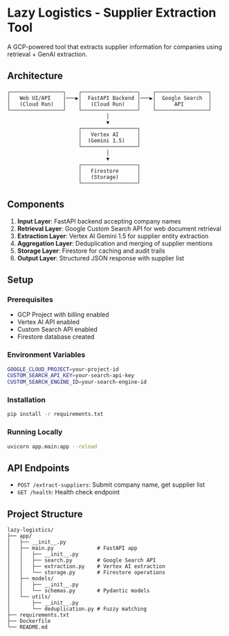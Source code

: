 # Lazy Logistics - Supplier Extraction Tool

A GCP-powered tool that extracts supplier information for companies using retrieval + GenAI extraction.

## Architecture

```
┌─────────────────┐    ┌──────────────────┐    ┌─────────────────┐
│   Web UI/API    │───▶│  FastAPI Backend │───▶│  Google Search  │
│   (Cloud Run)   │    │   (Cloud Run)    │    │      API        │
└─────────────────┘    └──────────────────┘    └─────────────────┘
                                │
                                ▼
                       ┌──────────────────┐
                       │   Vertex AI      │
                       │  (Gemini 1.5)    │
                       └──────────────────┘
                                │
                                ▼
                       ┌──────────────────┐
                       │   Firestore      │
                       │   (Storage)      │
                       └──────────────────┘
```

## Components

1. **Input Layer**: FastAPI backend accepting company names
2. **Retrieval Layer**: Google Custom Search API for web document retrieval
3. **Extraction Layer**: Vertex AI Gemini 1.5 for supplier entity extraction
4. **Aggregation Layer**: Deduplication and merging of supplier mentions
5. **Storage Layer**: Firestore for caching and audit trails
6. **Output Layer**: Structured JSON response with supplier list

## Setup

### Prerequisites
- GCP Project with billing enabled
- Vertex AI API enabled
- Custom Search API enabled
- Firestore database created

### Environment Variables
```bash
GOOGLE_CLOUD_PROJECT=your-project-id
CUSTOM_SEARCH_API_KEY=your-search-api-key
CUSTOM_SEARCH_ENGINE_ID=your-search-engine-id
```

### Installation
```bash
pip install -r requirements.txt
```

### Running Locally
```bash
uvicorn app.main:app --reload
```

## API Endpoints

- `POST /extract-suppliers`: Submit company name, get supplier list
- `GET /health`: Health check endpoint

## Project Structure
```
lazy-logistics/
├── app/
│   ├── __init__.py
│   ├── main.py              # FastAPI app
│   │   ├── __init__.py
│   │   ├── search.py        # Google Search API
│   │   ├── extraction.py    # Vertex AI extraction
│   │   └── storage.py       # Firestore operations
│   ├── models/
│   │   ├── __init__.py
│   │   └── schemas.py       # Pydantic models
│   └── utils/
│       ├── __init__.py
│       └── deduplication.py # Fuzzy matching
├── requirements.txt
├── Dockerfile
└── README.md
``` 
